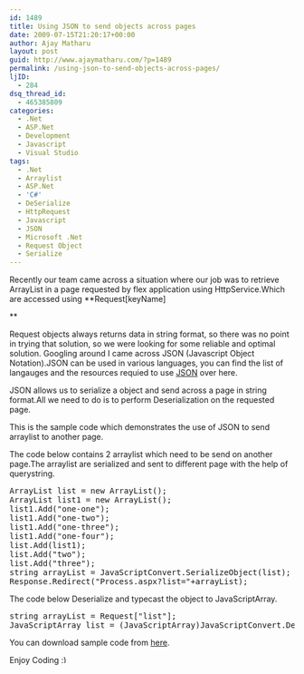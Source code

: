 ```yaml
---
id: 1489
title: Using JSON to send objects across pages
date: 2009-07-15T21:20:17+00:00
author: Ajay Matharu
layout: post
guid: http://www.ajaymatharu.com/?p=1489
permalink: /using-json-to-send-objects-across-pages/
ljID:
  - 284
dsq_thread_id:
  - 465385809
categories:
  - .Net
  - ASP.Net
  - Development
  - Javascript
  - Visual Studio
tags:
  - .Net
  - Arraylist
  - ASP.Net
  - 'C#'
  - DeSerialize
  - HttpRequest
  - Javascript
  - JSON
  - Microsoft .Net
  - Request Object
  - Serialize
---
```

Recently our team came across a situation where our job was to retrieve ArrayList in a page requested by flex application using HttpService.Which are accessed using **Request[keyName]
  
** 
  
Request objects always returns data in string format, so there was no point in trying that solution, so we were looking for some reliable and optimal solution. Googling around I came across JSON (Javascript Object Notation).JSON can be used in various languages, you can find the list of langauges and the resources requied to use [JSON](http://json.org/) over here.

JSON allows us to serialize a object and send across a page in string format.All we need to do is to perform Deserialization on the requested page.

This is the sample code which demonstrates the use of JSON to send arraylist to another page.

The code below contains 2 arraylist which need to be send on another page.The arraylist are serialized and sent to different page with the help of querystring.

<pre name="code" class="c#">ArrayList list = new ArrayList();
ArrayList list1 = new ArrayList();
list1.Add("one-one");
list1.Add("one-two");
list1.Add("one-three");
list1.Add("one-four");
list.Add(list1);
list.Add("two");
list.Add("three");
string arrayList = JavaScriptConvert.SerializeObject(list);
Response.Redirect("Process.aspx?list="+arrayList);
</pre>

The code below Deserialize and typecast the object to JavaScriptArray.

<pre name="code" class="c#">string arrayList = Request["list"];
JavaScriptArray list = (JavaScriptArray)JavaScriptConvert.DeserializeObject(arrayList);
</pre>

You can download sample code from [here](http://www.box.net/shared/g0nahe7979).

Enjoy Coding <img src="http://www.ajaymatharu.com/wp-includes/images/smilies/simple-smile.png" alt=":)" class="wp-smiley" style="height: 1em; max-height: 1em;" />